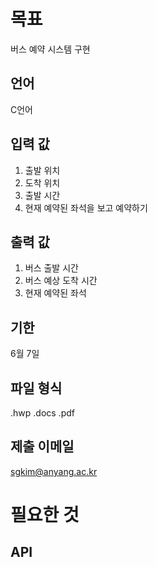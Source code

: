 # 목표

버스 예약 시스템 구현

## 언어

C언어

## 입력 값

1. 출발 위치
2. 도착 위치
3. 출발 시간
4.  현재 예약된 좌석을 보고 예약하기

## 출력 값 

1. 버스 출발 시간
2. 버스 예상 도착 시간
3. 현재 예약된 좌석

## 기한 

6월 7일

## 파일 형식

.hwp
.docs
.pdf

## 제출 이메일

sgkim@anyang.ac.kr

# 필요한 것

## API

